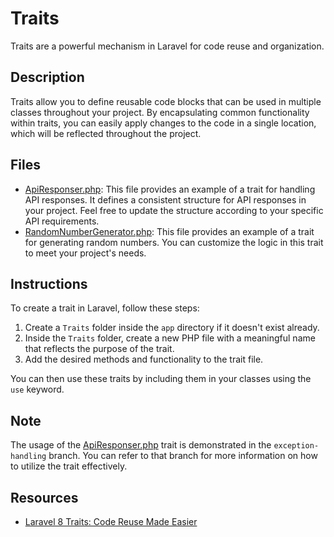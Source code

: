 # Traits

Traits are a powerful mechanism in Laravel for code reuse and organization.

## Description

Traits allow you to define reusable code blocks that can be used in multiple classes throughout your project. By encapsulating common functionality within traits, you can easily apply changes to the code in a single location, which will be reflected throughout the project.

## Files

-   [ApiResponser.php](app/Traits/ApiResponser.php): This file provides an example of a trait for handling API responses. It defines a consistent structure for API responses in your project. Feel free to update the structure according to your specific API requirements.
-   [RandomNumberGenerator.php](app/Traits/RandomNumberGenerator.php): This file provides an example of a trait for generating random numbers. You can customize the logic in this trait to meet your project's needs.

## Instructions

To create a trait in Laravel, follow these steps:

1. Create a `Traits` folder inside the `app` directory if it doesn't exist already.
2. Inside the `Traits` folder, create a new PHP file with a meaningful name that reflects the purpose of the trait.
3. Add the desired methods and functionality to the trait file.

You can then use these traits by including them in your classes using the `use` keyword.

## Note

The usage of the [ApiResponser.php](app/Traits/ApiResponser.php) trait is demonstrated in the `exception-handling` branch. You can refer to that branch for more information on how to utilize the trait effectively.

## Resources

-   [Laravel 8 Traits: Code Reuse Made Easier](https://dev.to/dalelantowork/laravel-8-traits-4ai#:~:text=What%20is%20a%20Trait%3F,living%20in%20different%20class%20hierarchies.)
